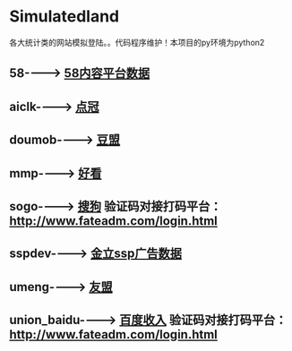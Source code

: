 # Simulatedland
各大统计类的网站模拟登陆。。代码程序维护！本项目的py环境为python2



## 58----> [58内容平台数据](http://passport.58.com/login)


## aiclk----> [点冠](http://union.aiclk.com/#/index/login)


## doumob----> [豆盟](https://www.doumob.com/)

## mmp----> [好看](https://mmp.levect.com/page/login/?redirect=https://mmp.levect.com/)


## sogo----> [搜狗](http://union.sogou.com)  验证码对接打码平台：http://www.fateadm.com/login.html


## sspdev----> [金立ssp广告数据](https://id.gionee.com/)

## umeng----> [友盟](https://passport.umeng.com/login?spm=a211g2.181323.0.0.3cb25574sV8Eww&redirectURL=https%3A%2F%2Fwww.umeng.com%2F)

## union_baidu----> [百度收入](http://union.baidu.com/customerLogin.html?fromu=http%3A%2F%2Funion.baidu.com%2F)  验证码对接打码平台：http://www.fateadm.com/login.html

